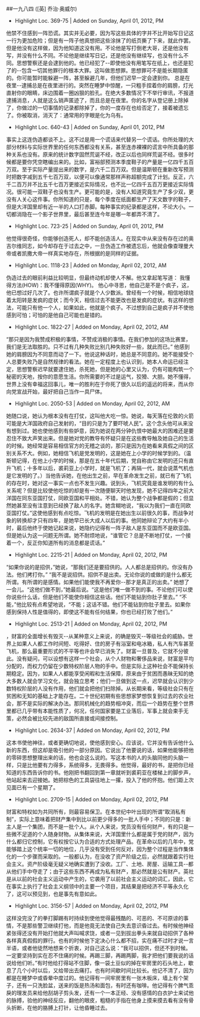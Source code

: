 ##一九八四 ([英] 乔治·奥威尔)


- Highlight Loc. 369-75  | Added on Sunday, April 01, 2012, PM

他禁不住感到一阵恐谎。其实并无必要，因为写这些具体的字并不比开始写日记这一行为更加危险；但是有一阵子他真想把这些涂抹了的纸页撕了下来，就此作罢。 但是他没有这样做，因为他知道这没有用。不论他是写打倒老大哥，还是他没有写，并没有什么不同。不论他是继续写日记，还是他没有继续写，也没有什么不同。思想警察还是会逮到他的。他已经犯了--即使他没有用笔写在纸上，也还是犯了的--包含一切其他罪行的根本大罪。这叫做思想罪。思想罪可不是能长期隐匿的。你可能暂时能躲避一阵，甚至躲避几年，但他们迟早一定会逮到你。 总是在夜里--逮捕总是在夜里进行的。突然在睡梦中惊醒，一只粗手捏着你的肩膀，灯光直射你的眼睛，床边围着一圈凶狠的脸孔。在绝大多数情况下不举行审讯，不报道逮捕消息，人就是这么销声匿迹了，而且总是在夜里。你的名字从登记册上除掉了，你做过的一切事情的记录都除掉了，你的一度存在也给否定了，接着被遗忘了。你被取消，消灭了：通常用的字眼是化为乌有。



- Highlight Loc. 640-43  | Added on Sunday, April 01, 2012, PM

事实上这连伪造都谈不上。这不过是用一个谎话来代替另一个谎话。你所处理的大部分材料与实际世界里的任何东西都没有关系，甚至连赤裸裸的谎言中所具备的那种关系也没有。原来的统计数字固然荒诞不经，改正以后也同样荒诞不经。很多时候都是要你凭空瞎编出来的。比如，富裕部预测本季度鞋子的产量是一亿四千五百万双。至于实际产量提出来的数字，是六千二百万双。但是温斯顿在重新改写预测时把数字减到五千七百万双，以便可以像通常那样声称超额完成了计划。反正，六千二百万并不比五千七百万更接近实际情况，也不比一亿四千五百万更接近实际情况。很可能一双鞋子也没有生产。更可能的是，没有人知道究竟生产了多少双，更没有人关心这件事。你所知道的只是，每个季度在纸面都生产了天文数字的鞋子，但是大洋国里却有近一半的人口打赤脚。每种事实的纪录都是这样，不论大小。一切都消隐在一个影子世界里，最后甚至连今年是哪一年都弄不清了。



- Highlight Loc. 723-25  | Added on Sunday, April 01, 2012, PM

他觉得很奇怪，你能够创造死人，却不能创造活人。在现实中从来没有存在过的奥吉尔维同志，如今却存在于过去之中，一旦伪造工作被遗忘后，他就会像查理曼大帝或者凯撒大帝一样真实地存在，所根据的是同样的证据。



- Highlight Loc. 1118-23  | Added on Monday, April 02, 2012, AM

伪造过去的眼前利益比较明显，但最终动机却使人不解。他又拿起笔写道： 我懂得方法(HOW)：我不懂得原因(WHY)。 他心中寻思，他自己是不是个疯子，这，他已想过好几次了。也许所谓疯子就是个人少数派。曾经有一个时候，相信地球绕着太阳转是发疯的症状；而今天，相信过去不能更改也是发疯的症状。有这样的想法，可能只有他一个人，如果如此，他就是个疯子。不过想到自己是疯子并不使他感到可怕；可怕的是他自己可能也是错的。



- Highlight Loc. 1822-27  | Added on Monday, April 02, 2012, AM

“那只是因为我赞成积极的事情，不赞成消极的事情。在我们参加的这场比赛里，我们是无法取胜的。只不过有几种失败比别几种失败好一些，就此而已。” 他感到她的肩膀因为不同意而动了一下。他说这种话时，她总是不同意的。她不能接受个人总要失败乃是自然规律的看法。她在一定程度上也认识到，她本人命运已经注定，思想警察迟早就要逮住她，杀死她，但是她的心里又认为，仍有可能构筑一个秘密的天地，按你的意愿生活。你所需要的不过是运气，狡猾、大胆。她不懂得，世界上没有幸福这回事儿，唯一的胜利在于你死了很久以后的遥远的将来，而从你向党宣战开始，最好把自己当作一具尸体。



- Highlight Loc. 2050-53  | Added on Monday, April 02, 2012, AM

她随口说，她认为根本没有在打仗，这叫他大吃一惊。她说，每天落在伦敦的火箭可能是大洋国政府自己发射的，“目的只是为了要吓唬人民”。这个念头他可从来没有想到过。她也使他感到有些妒意，因为她说在两分钟仇恨中她最大的困难还是要忍住不致大声笑出来。但是她对党的教导有怀疑只是在这些教导触及她自己的生活的时候。她经常是容易相信官方的无稽之谈的，那只是因为在她看来真假之间的区别关系不大。例如，她相信飞机是党发明的，这是她在上小学的时候学到的。（温斯顿记得，在他上小学的时候，那是在五十年代后期，党自称由它发明的还只有直升飞机；十多年以后，裘莉亚上小学时，就是飞机了；再隔一代，就会说蒸气机也是它发明的了。）当他告诉她，在他出生之前，早在革命发生之前，就已有了飞机的存在时，她对这一事实一点也不发生兴趣。说到头，飞机究竟是谁发明的有什么关系呢？但是比较使他吃惊的却是有一次随便聊天时他发现，她不记得四年之前大洋国在同东亚国打仗，同欧亚国和平相处。不错，她认为整个战争都是假的；但显然她甚至没有注意到已经换了敌人的名字。她含糊地说，“我以为我们一直在同欧亚国打仗。”这使他感到有点吃惊。飞机的发明是在她出生以前很久的事，而战争对象的转换却才只有四年，是她早已长大成人以后的事。他同她辩论了大约有半小时，最后他终于使她记起来说，她隐约记得有一阵子敌人是东亚国而不是欧亚国。但是她认为这一问题无所谓。她不耐烦地说，“谁管它？总是不断地打仗，一个接着一个，反正你知道所有的消息都是谎话。”



- Highlight Loc. 2215-21  | Added on Monday, April 02, 2012, PM

“如果你说的是招供，”她说，“那我们还是要招供的。人人都总是招供的。你没有办法。他们拷打你。” “我不是说招供。招供不是出卖。无论你说的或做的是什么都无所谓。有所谓的是感情。如果他们能使我不再爱你--那才是真正的出卖。” 她想了一会儿。“这他们做不到，”她最后说。“这是他们唯一做不到的事。不论他们可以使你说些什么话，但是他们不能使你相信这些话。他们不能钻到你肚子里去。” “不能，”他比较有点希望地说，“不能；这话不错。他们不能钻到你肚子里去。如果你感到保持人性是值得的，即使这不能有任何结果，你也已经打败了他们。”



- Highlight Loc. 2513-21  | Added on Monday, April 02, 2012, PM

，财富的全面增长有毁灭--从某种意义上来说，的确是毁灭--等级社会的威胁。世界上如果人人都工作时间短、吃得好、住的房子有浴室和电冰箱，私人有汽车甚至飞机，那么最重要形式的不平等也许会早已消失了。财富一旦普及，它就不分彼此。没有疑问，可以设想有这样一个社会，从个人财物和奢侈品来说，财富是平均分配的，而权力仍留在少数特权阶层人物的手中。但是实际上这种社会不能保持长期稳定。因为，如果人人都能享受闲暇和生活保障，原来由于贫困而愚昧无知的绝大多数人就会学习文化，就会独立思考；他们一旦做到这一点，迟早就会认识到少数特权阶层的人没有作用，他们就会把他们扫除掉。从长期来看，等级社会只有在贫困和无知的基础上才能存在。二十世纪初期有些思想家梦想恢复到过去的农业社会，那不是实际的解决办法。那同机械化的趋势相冲突，而后一个趋势在整个世界里都已几乎带有本能性质了，何况，任何国家要是工业落后，军事上就会束手无策，必然会被比较先进的敌国所直接或间接控制。



- Highlight Loc. 2634-37  | Added on Monday, April 02, 2012, PM

这本书使他神往，或者更确切地说，使他感到安心。应该说，它并没有告诉他什么新的东西，但这却是吸引他的一部分原因。它说出了他要说的话，如果他能够把他的零碎思想整理出来的话，他也会这么说的。写这本书的人的头脑同他的头脑一样，只是比他要有力得多，系统得多，无畏得多。他觉得，最好的书，是把你已经知道的东西告诉你的书。他刚把书翻回到第一章就听到裘莉亚在楼梯上的脚步声，他站起来去迎接她。她把棕色的工具袋往地上一撂，投入了他的怀抱。他们距上次见面已有一个星期了。



- Highlight Loc. 2709-15  | Added on Monday, April 02, 2012, PM

财富和特权如为共同所有，则最容易保卫。在本世纪中叶出现的所谓“取消私有制”，实际上意味着把财产集中到比以前更少得多的一批人手中；不同的只是：新主人是一个集团，而不是一批个人。从个人来说，党员没有任何财产，有的只是一些微不足道的个人随身财物。从集体来说，大洋国里什么都是属于党的财产，因为什么都归它控制，它有权按它认为合适的方式处理产品。在革命以后的几年中，党能够踏上这个统率一切的地位，几乎没有受到任何反对，因为整个过程是当作集体化的一个步骤而采取的。一般都认为，在没收了资产阶级之后，必然就跟着实行社会主义。资产阶级毫无疑义地确实遭到了没收。工厂、土地、房屋、运输工具--都从他们手中夺走了；由于这些东西不再成为私有财产，那必然就是公有财产。英社是从以前的社会主义运动中产生的，它袭用了以前社会主义运动的词汇，因此，它在事实上执行了社会主义纲领中的主要一个项目，其结果是把经济不平等永久化了，这可以预见到，也是事先有意如此。



- Highlight Loc. 3156-57  | Added on Monday, April 02, 2012, PM

这样没完没了的拳打脚踢有时持续到使他觉得最残酷的、可恶的、不可原谅的事情，不是那些警卫继续打他，而是他竟无法使自己失去意识昏过去。有时候他神经紧张得还没有开始打他就大声叫喊求饶，或者一见到拔出拳头来就自动招供了各种各样真真假假的罪行。也有的时候他下定决心什么都不招，实在痛不过时才说一言半语，或者他徒然地想来个折衷，对自己这么说：“我可以招供，但还不到时候。一定要坚持到实在忍不住痛的时候。再踢三脚，再踢两脚，我才把他们要我说的话说给他们听。”有时他给打得站不住脚，像一袋土豆似的掉在牢房里的石头地上，歇息了几个小时以后，又给带出去痛打。也有时间歇时间比较长。他记不清了，因为都是在睡梦中或昏晕中度过的。他记得有一间牢房里有一张木板床，墙上有个架子，还有一只洗脸盆，送来的饭是热汤和面包，有时还有咖啡。他记得有个脾气乖戾的理发员来给他刮胡子剪头发，还有一个一本正经、没有感情的白衣护士来试他的脉搏，验他的神经反应，翻他的眼皮，粗糙的手指在他身上摸来摸去看有没有骨头折断，在他的胳膊上打针，让他昏睡过去。


